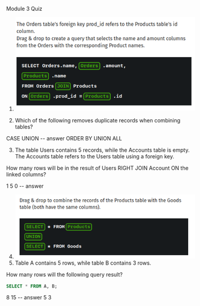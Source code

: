 Module 3 Quiz


1. ![alt text](image-28.png)

2. Which of the following removes duplicate records when combining tables?

CASE
UNION -- answer
ORDER BY
UNION ALL

3. The table Users contains 5 records, while the Accounts table is empty. The Accounts table refers to the Users table using a foreign key.

How many rows will be in the result of Users RIGHT JOIN Account ON the linked columns?

1
5
0 -- answer

4. ![alt text](image-29.png)
5. Table A contains 5 rows, while table B contains 3 rows.

How many rows will the following query result?

```sql
SELECT * FROM A, B;
```
8
15 -- answer
5
3